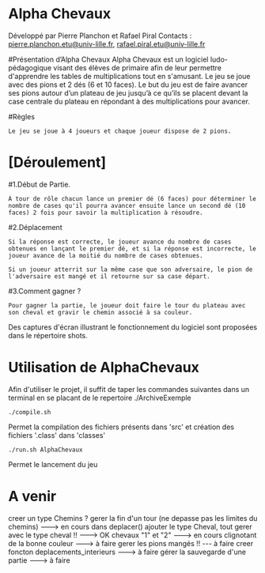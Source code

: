 Alpha Chevaux
===========

Développé par Pierre Planchon et Rafael Piral
Contacts : pierre.planchon.etu@univ-lille.fr, rafael.piral.etu@univ-lille.fr

#Présentation d’Alpha Chevaux
  Alpha Chevaux est un logiciel ludo-pédagogique visant des élèves de primaire afin de leur permettre d'apprendre les tables de multiplications tout en s'amusant. Le jeu se joue avec des pions et 2 dés (6 et   10 faces). 
  Le but du jeu est de faire avancer ses pions autour d’un plateau de jeu jusqu’à ce qu’ils se placent devant la case centrale du plateau en répondant à des multiplications pour avancer.
  
#Règles

	Le jeu se joue à 4 joueurs et chaque joueur dispose de 2 pions.
	
# [Déroulement]

#1.Début de Partie.

	À tour de rôle chacun lance un premier dé (6 faces) pour déterminer le nombre de cases qu'il pourra avancer ensuite lance un second dé (10 faces) 2 fois pour savoir la multiplication à résoudre.
	
#2.Déplacement

	Si la réponse est correcte, le joueur avance du nombre de cases obtenues en lançant le premier dé, et si la réponse est incorrecte, le joueur avance de la moitié du nombre de cases obtenues.
 
	Si un joueur atterrit sur la même case que son adversaire, le pion de l'adversaire est mangé et il retourne sur sa case départ.
	
#3.Comment gagner ?

	Pour gagner la partie, le joueur doit faire le tour du plateau avec son cheval et gravir le chemin associé à sa	couleur.


Des captures d'écran illustrant le fonctionnement du logiciel sont proposées dans le répertoire shots.


# Utilisation de AlphaChevaux

Afin d'utiliser le projet, il suffit de taper les commandes suivantes dans un terminal en se placant de le repertoire ./ArchiveExemple

```
./compile.sh
```
Permet la compilation des fichiers présents dans 'src' et création des fichiers '.class' dans 'classes'

```
./run.sh AlphaChevaux
```
Permet le lancement du jeu



# A venir
creer un type Chemins ?
gerer la fin d'un tour (ne depasse pas les limites du chemins) ---> en cours
dans deplacer() ajouter le type Cheval, tout gerer avec le type cheval !! ---> OK
chevaux "1" et "2" ---> en cours
clignotant de la bonne couleur ---> à faire
gerer les pions mangés !! --- à faire
creer foncton deplacements_interieurs ---> à faire
gérer la sauvegarde d'une partie ---> à faire
